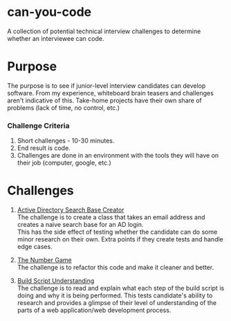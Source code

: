 # can-you-code
A collection of potential technical interview challenges to determine whether an interviewee can code.

# Purpose
The purpose is to see if junior-level interview candidates can develop software. From my experience, whiteboard brain teasers and challenges aren't indicative of this. Take-home projects have their own share of problems (lack of time, no control, etc.)

### Challenge Criteria
1. Short challenges - 10-30 minutes.
2. End result is code.
3. Challenges are done in an environment with the tools they will have on their job (computer, google, etc.)

# Challenges
1. [Active Directory Search Base Creator](https://gist.github.com/JGefroh/04872f8648b7712051b2)  
The challenge is to create a class that takes an email address and creates a naive search base for an AD login.  
This has the side effect of testing whether the candidate can do some minor research on their own.
Extra points if they create tests and handle edge cases.

2. [The Number Game](https://gist.github.com/JGefroh/111fc6ca61db239ddd54)  
The challenge is to refactor this code and make it cleaner and better.

3. [Build Script Understanding](https://gist.github.com/JGefroh/3cbfd2f6058c14f8350d)  
The challenge is to read and explain what each step of the build script is doing and why it is being performed. This tests candidate's ability to research and provides a glimpse of their level of understanding of the parts of a web application/web development process.
